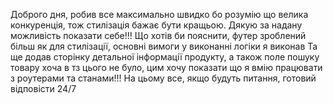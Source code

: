Доброго дня, робив все максимально швидко бо розумію що велика конкуренція, тож стилізація бажає
бути кращьою. Дякую за надану можливість показати себе!!! Що хотів би пояснити, футер зроблений
більш як для стилізації, основні вимоги у виконанні логіки я виконав Та ще додав сторінку детальної
інформації продукту, а також поле пошуку товару хоча в тз цього не було, цим хочу показати що я вмію
працювати з роутерами та станами!!! На цьому все, якщо будуть питання, готовий відповісти 24/7
